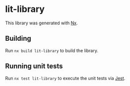 
# lit-library

This library was generated with [Nx](https://nx.dev).

## Building

Run `nx build lit-library` to build the library.

## Running unit tests

Run `nx test lit-library` to execute the unit tests via [Jest](https://jestjs.io).
